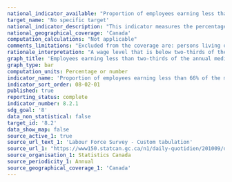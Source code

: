 ```yaml
---
national_indicator_available: "Proportion of employees earning less than 66% of the median hourly wage for permanent full-time employees"
target_name: 'No specific target'
national_indicator_description: "This indicator measures the percentage of employees earning less than two-thirds of the annual median wage. Employees earning less than two-thirds of the annual median wage are described as low-wage employees." 
national_geographical_coverage: 'Canada'
computation_calculations: "Not applicable"
comments_limitations: "Excluded from the coverage are: persons living on reserves and other Aboriginal settlements in the provinces; full-time members of the Canadian Armed Forces, the institutionalized population, and households in extremely remote areas with very low population density."
rationale_interpretation: "A wage level that is below two-thirds of the median hourly wage for permanent full-time employees is a criteria for a job to be qualified as precarious. Therefore, measuring the prevalence of these jobs is essential to ensuring that Canadians have access to quality jobs."
graph_title: 'Employees earning less than two-thirds of the annual median wage'
graph_type: bar
computation_units: Percentage or number
indicator_name: 'Proportion of employees earning less than 66% of the median hourly wage for permanent full-time employees'
indicator_sort_order: 08-02-01
published: true
reporting_status: complete
indicator_number: 8.2.1
sdg_goal: '8'
data_non_statistical: false
target_id: '8.2'
data_show_map: false
source_active_1: true
source_url_text_1: 'Labour Force Survey - Custom tabulation'
source_url_1: "https://www150.statcan.gc.ca/n1/daily-quotidien/201009/dq201009a-eng.htm"
source_organisation_1: Statistics Canada
source_periodicity_1: Annual
source_geographical_coverage_1: 'Canada'
---
```

